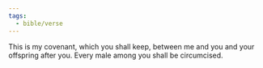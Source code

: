 ```yaml
---
tags:
  - bible/verse
---
```

This is my covenant, which you shall keep, between me and you and your offspring after you. Every male among you shall be circumcised.